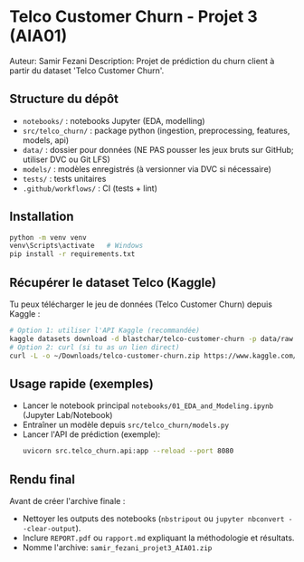 
# Telco Customer Churn - Projet 3 (AIA01)

Auteur: Samir Fezani
Description: Projet de prédiction du churn client à partir du dataset 'Telco Customer Churn'.

## Structure du dépôt
- `notebooks/` : notebooks Jupyter (EDA, modelling)
- `src/telco_churn/` : package python (ingestion, preprocessing, features, models, api)
- `data/` : dossier pour données (NE PAS pousser les jeux bruts sur GitHub; utiliser DVC ou Git LFS)
- `models/` : modèles enregistrés (à versionner via DVC si nécessaire)
- `tests/` : tests unitaires
- `.github/workflows/` : CI (tests + lint)

## Installation
```bash
python -m venv venv
venv\Scripts\activate   # Windows
pip install -r requirements.txt
```

## Récupérer le dataset Telco (Kaggle)
Tu peux télécharger le jeu de données (Telco Customer Churn) depuis Kaggle :
```bash
# Option 1: utiliser l'API Kaggle (recommandée)
kaggle datasets download -d blastchar/telco-customer-churn -p data/raw --unzip
# Option 2: curl (si tu as un lien direct)
curl -L -o ~/Downloads/telco-customer-churn.zip https://www.kaggle.com/api/v1/datasets/download/blastchar/telco-customer-churn
```

## Usage rapide (exemples)
- Lancer le notebook principal `notebooks/01_EDA_and_Modeling.ipynb` (Jupyter Lab/Notebook)
- Entraîner un modèle depuis `src/telco_churn/models.py`
- Lancer l'API de prédiction (exemple):
  ```bash
  uvicorn src.telco_churn.api:app --reload --port 8080
  ```

## Rendu final
Avant de créer l'archive finale :
- Nettoyer les outputs des notebooks (`nbstripout` ou `jupyter nbconvert --clear-output`).
- Inclure `REPORT.pdf` ou `rapport.md` expliquant la méthodologie et résultats.
- Nomme l'archive: `samir_fezani_projet3_AIA01.zip`
